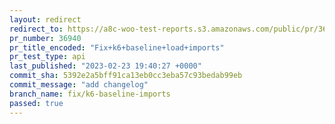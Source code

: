 ```yaml
---
layout: redirect
redirect_to: https://a8c-woo-test-reports.s3.amazonaws.com/public/pr/36940/api/index.html
pr_number: 36940
pr_title_encoded: "Fix+k6+baseline+load+imports"
pr_test_type: api
last_published: "2023-02-23 19:40:27 +0000"
commit_sha: 5392e2a5bff91ca13eb0cc3eba57c93bedab99eb
commit_message: "add changelog"
branch_name: fix/k6-baseline-imports
passed: true
---
```

